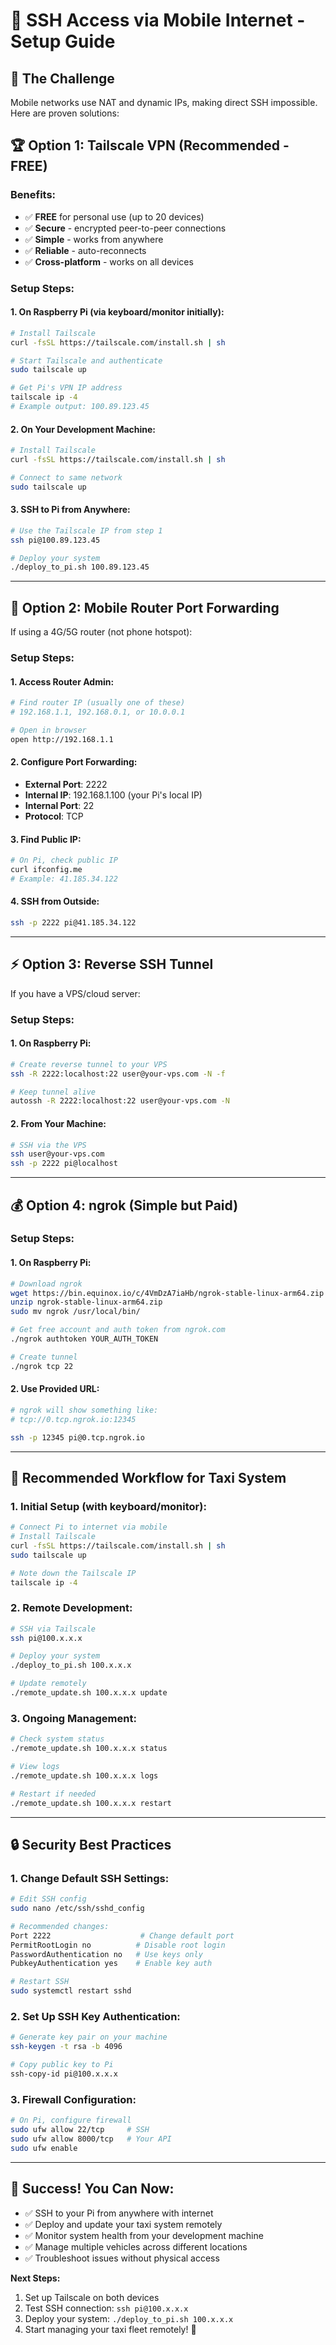 # 📱 SSH Access via Mobile Internet - Setup Guide

## 🎯 The Challenge
Mobile networks use NAT and dynamic IPs, making direct SSH impossible. Here are proven solutions:

## 🏆 **Option 1: Tailscale VPN (Recommended - FREE)**

### Benefits:
- ✅ **FREE** for personal use (up to 20 devices)
- ✅ **Secure** - encrypted peer-to-peer connections
- ✅ **Simple** - works from anywhere
- ✅ **Reliable** - auto-reconnects
- ✅ **Cross-platform** - works on all devices

### Setup Steps:

#### 1. On Raspberry Pi (via keyboard/monitor initially):
```bash
# Install Tailscale
curl -fsSL https://tailscale.com/install.sh | sh

# Start Tailscale and authenticate
sudo tailscale up

# Get Pi's VPN IP address
tailscale ip -4
# Example output: 100.89.123.45
```

#### 2. On Your Development Machine:
```bash
# Install Tailscale
curl -fsSL https://tailscale.com/install.sh | sh

# Connect to same network
sudo tailscale up
```

#### 3. SSH to Pi from Anywhere:
```bash
# Use the Tailscale IP from step 1
ssh pi@100.89.123.45

# Deploy your system
./deploy_to_pi.sh 100.89.123.45
```

---

## 🔧 **Option 2: Mobile Router Port Forwarding**

If using a 4G/5G router (not phone hotspot):

### Setup Steps:

#### 1. Access Router Admin:
```bash
# Find router IP (usually one of these)
# 192.168.1.1, 192.168.0.1, or 10.0.0.1

# Open in browser
open http://192.168.1.1
```

#### 2. Configure Port Forwarding:
- **External Port**: 2222
- **Internal IP**: 192.168.1.100 (your Pi's local IP)
- **Internal Port**: 22
- **Protocol**: TCP

#### 3. Find Public IP:
```bash
# On Pi, check public IP
curl ifconfig.me
# Example: 41.185.34.122
```

#### 4. SSH from Outside:
```bash
ssh -p 2222 pi@41.185.34.122
```

---

## ⚡ **Option 3: Reverse SSH Tunnel**

If you have a VPS/cloud server:

### Setup Steps:

#### 1. On Raspberry Pi:
```bash
# Create reverse tunnel to your VPS
ssh -R 2222:localhost:22 user@your-vps.com -N -f

# Keep tunnel alive
autossh -R 2222:localhost:22 user@your-vps.com -N
```

#### 2. From Your Machine:
```bash
# SSH via the VPS
ssh user@your-vps.com
ssh -p 2222 pi@localhost
```

---

## 💰 **Option 4: ngrok (Simple but Paid)**

### Setup Steps:

#### 1. On Raspberry Pi:
```bash
# Download ngrok
wget https://bin.equinox.io/c/4VmDzA7iaHb/ngrok-stable-linux-arm64.zip
unzip ngrok-stable-linux-arm64.zip
sudo mv ngrok /usr/local/bin/

# Get free account and auth token from ngrok.com
./ngrok authtoken YOUR_AUTH_TOKEN

# Create tunnel
./ngrok tcp 22
```

#### 2. Use Provided URL:
```bash
# ngrok will show something like:
# tcp://0.tcp.ngrok.io:12345

ssh -p 12345 pi@0.tcp.ngrok.io
```

---

## 🎯 **Recommended Workflow for Taxi System**

### 1. Initial Setup (with keyboard/monitor):
```bash
# Connect Pi to internet via mobile
# Install Tailscale
curl -fsSL https://tailscale.com/install.sh | sh
sudo tailscale up

# Note down the Tailscale IP
tailscale ip -4
```

### 2. Remote Development:
```bash
# SSH via Tailscale
ssh pi@100.x.x.x

# Deploy your system
./deploy_to_pi.sh 100.x.x.x

# Update remotely
./remote_update.sh 100.x.x.x update
```

### 3. Ongoing Management:
```bash
# Check system status
./remote_update.sh 100.x.x.x status

# View logs
./remote_update.sh 100.x.x.x logs

# Restart if needed
./remote_update.sh 100.x.x.x restart
```

---

## 🔒 **Security Best Practices**

### 1. Change Default SSH Settings:
```bash
# Edit SSH config
sudo nano /etc/ssh/sshd_config

# Recommended changes:
Port 2222                    # Change default port
PermitRootLogin no          # Disable root login
PasswordAuthentication no   # Use keys only
PubkeyAuthentication yes    # Enable key auth

# Restart SSH
sudo systemctl restart sshd
```

### 2. Set Up SSH Key Authentication:
```bash
# Generate key pair on your machine
ssh-keygen -t rsa -b 4096

# Copy public key to Pi
ssh-copy-id pi@100.x.x.x
```

### 3. Firewall Configuration:
```bash
# On Pi, configure firewall
sudo ufw allow 22/tcp     # SSH
sudo ufw allow 8000/tcp   # Your API
sudo ufw enable
```

---

## 🎉 **Success! You Can Now:**

- ✅ SSH to your Pi from anywhere with internet
- ✅ Deploy and update your taxi system remotely
- ✅ Monitor system health from your development machine
- ✅ Manage multiple vehicles across different locations
- ✅ Troubleshoot issues without physical access

**Next Steps:**
1. Set up Tailscale on both devices
2. Test SSH connection: `ssh pi@100.x.x.x`
3. Deploy your system: `./deploy_to_pi.sh 100.x.x.x`
4. Start managing your taxi fleet remotely! 🚖
